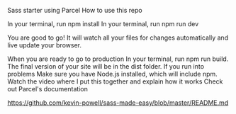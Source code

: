 Sass starter using Parcel
How to use this repo

In your terminal, run npm install
In your terminal, run npm run dev

You are good to go! It will watch all your files for changes automatically and live update your browser.

When you are ready to go to production
In your terminal, run npm run build. The final version of your site will be in the dist folder.
If you run into problems
Make sure you have Node.js installed, which will include npm.
Watch the video where I put this together and explain how it works
Check out Parcel's documentation

https://github.com/kevin-powell/sass-made-easy/blob/master/README.md